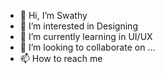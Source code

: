 - 👋 Hi, I’m Swathy
- 👀 I’m interested in Designing
- 🌱 I’m currently learning in UI/UX 
- 💞️ I’m looking to collaborate on ...
- 📫 How to reach me 

<!---
Swathyvarushini/Swathyvarushini is a ✨ special ✨ repository because its `README.md` (this file) appears on your GitHub profile.
You can click the Preview link to take a look at your changes.
--->
